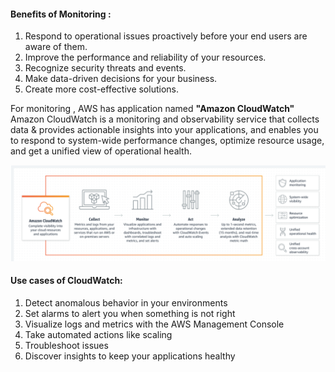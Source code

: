 #### Benefits of Monitoring :<br>
1. Respond to operational issues proactively before your end users are aware of them.<br>
2. Improve the performance and reliability of your resources.<br>
3. Recognize security threats and events.<br>
4. Make data-driven decisions for your business.<br>
5. Create more cost-effective solutions.<br>

For monitoring , AWS has application named **"Amazon CloudWatch"** <br>
Amazon CloudWatch is a monitoring and observability service that collects data & provides actionable insights into your applications, and enables you to respond to system-wide performance changes, optimize resource usage, and get a unified view of operational health.<br>

![CloudWatch Working](https://github.com/arjun1131/AWS-SAA-C-03-Notes/blob/main/AWS%20Images/CloudWatch.PNG)

#### Use cases of CloudWatch:<br>
1. Detect anomalous behavior in your environments<br>
2. Set alarms to alert you when something is not right<br>
3. Visualize logs and metrics with the AWS Management Console<br>
4. Take automated actions like scaling<br>
5. Troubleshoot issues<br>
6. Discover insights to keep your applications healthy<br>



